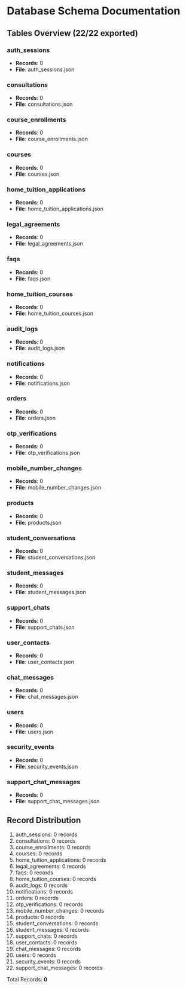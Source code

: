 # Database Schema Documentation

## Tables Overview (22/22 exported)

### auth_sessions
- **Records**: 0
- **File**: auth_sessions.json

### consultations
- **Records**: 0
- **File**: consultations.json

### course_enrollments
- **Records**: 0
- **File**: course_enrollments.json

### courses
- **Records**: 0
- **File**: courses.json

### home_tuition_applications
- **Records**: 0
- **File**: home_tuition_applications.json

### legal_agreements
- **Records**: 0
- **File**: legal_agreements.json

### faqs
- **Records**: 0
- **File**: faqs.json

### home_tuition_courses
- **Records**: 0
- **File**: home_tuition_courses.json

### audit_logs
- **Records**: 0
- **File**: audit_logs.json

### notifications
- **Records**: 0
- **File**: notifications.json

### orders
- **Records**: 0
- **File**: orders.json

### otp_verifications
- **Records**: 0
- **File**: otp_verifications.json

### mobile_number_changes
- **Records**: 0
- **File**: mobile_number_changes.json

### products
- **Records**: 0
- **File**: products.json

### student_conversations
- **Records**: 0
- **File**: student_conversations.json

### student_messages
- **Records**: 0
- **File**: student_messages.json

### support_chats
- **Records**: 0
- **File**: support_chats.json

### user_contacts
- **Records**: 0
- **File**: user_contacts.json

### chat_messages
- **Records**: 0
- **File**: chat_messages.json

### users
- **Records**: 0
- **File**: users.json

### security_events
- **Records**: 0
- **File**: security_events.json

### support_chat_messages
- **Records**: 0
- **File**: support_chat_messages.json


## Record Distribution
1. auth_sessions: 0 records
2. consultations: 0 records
3. course_enrollments: 0 records
4. courses: 0 records
5. home_tuition_applications: 0 records
6. legal_agreements: 0 records
7. faqs: 0 records
8. home_tuition_courses: 0 records
9. audit_logs: 0 records
10. notifications: 0 records
11. orders: 0 records
12. otp_verifications: 0 records
13. mobile_number_changes: 0 records
14. products: 0 records
15. student_conversations: 0 records
16. student_messages: 0 records
17. support_chats: 0 records
18. user_contacts: 0 records
19. chat_messages: 0 records
20. users: 0 records
21. security_events: 0 records
22. support_chat_messages: 0 records

Total Records: **0**
